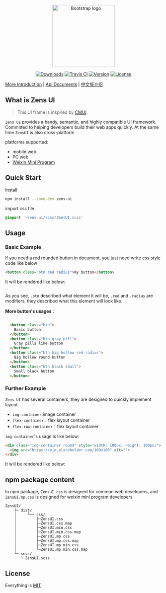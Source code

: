 
<p align="center">
  <a href="https://github.com/ZensFE/ZensUI">
    <img src="http://cdn.zens.asia/cms/img/1537356182e28014bc.png" alt="Bootstrap logo" width=200 height=200>
  </a>
  <p align="center">
    <a href="https://npmcharts.com/compare/zens-ui?minimal=true"><img src="https://img.shields.io/npm/dm/zens-ui.svg" alt="Downloads"></a>
    <a href="https://travis-ci.com/ZensFE/ZensUI"><img src="https://api.travis-ci.com/ZensFE/ZensUI.svg?branch=master" alt="Travis CI"></a>
    <a href="https://www.npmjs.com/package/zens-ui"><img src="https://img.shields.io/npm/v/zens-ui.svg" alt="Version"></a>
    <a href="https://www.npmjs.com/package/zens-ui"><img src="https://img.shields.io/npm/l/zens-ui.svg" alt="License"></a>
  </p>
</p>

[More Introduction](/docs/intro/introduction.md) | [Api Documents](#) | [中文版介绍](/README.chs.md) 

## What is Zens UI
>This UI frame is inspired by [CMUI](https://github.com/tgoufe/CyanMapleDesign).

`Zens UI` provides a handy, semantic, and highly compatible UI framework. Committed to helping developers build their web apps quickly. At the same time `ZensUI` is also cross-platform

platforms supported:
 * mobile web
 * PC web
 * [Weixin Mini Program](https://mp.weixin.qq.com/cgi-bin/wx)


## Quick Start
Install
```bash
npm install --save-dev zens-ui
```

import css file
```scss
@import '~zens-ui/scss/ZensUI.scss'
```

## Usage

### Basic Example

If you need a red rounded button in document, you just need write css style code like below
```html
<button class="btn red radius">my button</button>
```
It will be rendered like below:
<div>
    <img src="http://cdn.zens.asia/cms/img/153924359633b20949.png" alt="">
</div>

As you see, `.btn` described what element it will be, `.red` and `.radius` are modifiers, they described what this element will look like.

**More button's usages**：
<div>
    <img src="http://cdn.zens.asia/cms/img/153924951268d8a270.png" alt="">
</div>

```html
  <button class="btn">
    Basic button
  </button>
  <button class="btn gray pill">
    Gray pills like button
  </button>
  <button class="btn big hollow red radius">
    Big hollow round button
  </button>
  <button class="btn black small">
    Small black button
  </button>
```

### Further Example

`Zens UI` has several containers, they are designed to quickly implement layout.

 - `img-container`:image container
 - `flex-container`：flex layout container
 - `flex-row-container`：flex layout container

`img-container`'s usage is like below:

```html
<div class="img-container round" style="width: 100px; height: 100px;">
  <img src="https://via.placeholder.com/100x100" alt="">
</div>
```
It will be rendered like below:
<img src="http://cdn.zens.asia/cms/img/1539248296095ca1c6.png" alt="">


## npm package content
In npm package, `ZensUI.css` is designed for common web developers, and `ZensUI.mp.css` is designed for weixin mini program developers 
```
ZensUI/
    ├─ dist/                                           
    │     └── css/                      
    │         ├─ZensUI.css 
    │         ├─ZensUI.css.map
    │         ├─ZensUI.min.css
    │         ├─ZensUI.min.css.map 
    │         ├─ZensUI.mp.css
    │         ├─ZensUI.mp.css.map
    │         ├─ZensUI.mp.min.css
    │         └─ZensUI.mp.min.css.map    
    └─ scss/ 
       └─ZensUI.scss  
```

## License
Everything is [MIT](https://en.wikipedia.org/wiki/MIT_License)
